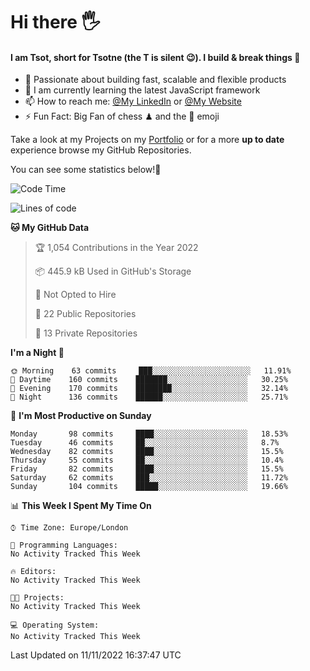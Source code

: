 # Hi there :raised_hand_with_fingers_splayed:
#### I am Tsot, short for Tsotne (the T is silent :wink:). I build & break things :space_invader:
- :telescope: Passionate about building fast, scalable and flexible products
- :seedling: I am currently learning the latest JavaScript framework 
- :mailbox: How to reach me: [@My LinkedIn](https://www.linkedin.com/in/tsotne-gvadzabia/) or [@My Website](https://tsotne.co.uk/contact)
- :zap: Fun Fact: Big Fan of chess ♟ and the 👾 emoji

Take a look at my Projects on my [Portfolio](https://tsotne.co.uk/) or for a more **up to date** experience browse my GitHub Repositories.

You can see some statistics below!:space_invader:
<!--START_SECTION:waka-->
![Code Time](http://img.shields.io/badge/Code%20Time-761%20hrs%202%20mins-blue)

![Lines of code](https://img.shields.io/badge/From%20Hello%20World%20I%27ve%20Written-625%20Thousand%20lines%20of%20code-blue)

**🐱 My GitHub Data** 

> 🏆 1,054 Contributions in the Year 2022
 > 
> 📦 445.9 kB Used in GitHub's Storage 
 > 
> 🚫 Not Opted to Hire
 > 
> 📜 22 Public Repositories 
 > 
> 🔑 13 Private Repositories  
 > 
**I'm a Night 🦉** 

```text
🌞 Morning    63 commits     ███░░░░░░░░░░░░░░░░░░░░░░   11.91% 
🌆 Daytime    160 commits    ███████░░░░░░░░░░░░░░░░░░   30.25% 
🌃 Evening    170 commits    ████████░░░░░░░░░░░░░░░░░   32.14% 
🌙 Night      136 commits    ██████░░░░░░░░░░░░░░░░░░░   25.71%

```
📅 **I'm Most Productive on Sunday** 

```text
Monday       98 commits     ████░░░░░░░░░░░░░░░░░░░░░   18.53% 
Tuesday      46 commits     ██░░░░░░░░░░░░░░░░░░░░░░░   8.7% 
Wednesday    82 commits     ████░░░░░░░░░░░░░░░░░░░░░   15.5% 
Thursday     55 commits     ██░░░░░░░░░░░░░░░░░░░░░░░   10.4% 
Friday       82 commits     ████░░░░░░░░░░░░░░░░░░░░░   15.5% 
Saturday     62 commits     ███░░░░░░░░░░░░░░░░░░░░░░   11.72% 
Sunday       104 commits    █████░░░░░░░░░░░░░░░░░░░░   19.66%

```


📊 **This Week I Spent My Time On** 

```text
⌚︎ Time Zone: Europe/London

💬 Programming Languages: 
No Activity Tracked This Week

🔥 Editors: 
No Activity Tracked This Week

🐱‍💻 Projects: 
No Activity Tracked This Week

💻 Operating System: 
No Activity Tracked This Week

```


 Last Updated on 11/11/2022 16:37:47 UTC
<!--END_SECTION:waka-->
